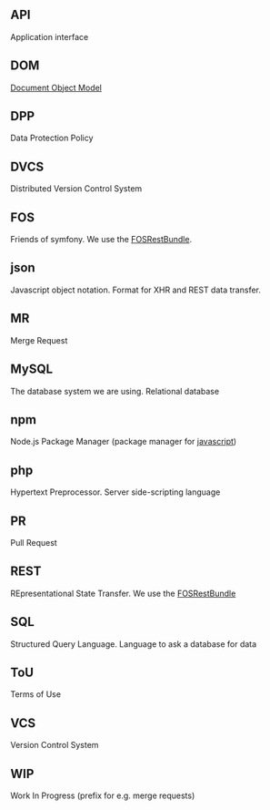 
## API

Application interface

## DOM

[Document Object Model](https://en.wikipedia.org/wiki/Document_Object_Model)

## DPP

Data Protection Policy

## DVCS

Distributed Version Control System

## FOS

Friends of symfony. We use the [FOSRestBundle](https://symfony.com/doc/master/bundles/FOSRestBundle/index.html).

## json

Javascript object notation. Format for XHR and REST data transfer.

## MR

Merge Request

## MySQL

The database system we are using. Relational database

## npm

Node.js Package Manager (package manager for [javascript](javascript.md))

## php

Hypertext Preprocessor. Server side-scripting language

## PR

Pull Request

## REST

REpresentational State Transfer. We use the [FOSRestBundle](https://symfony.com/doc/master/bundles/FOSRestBundle/index.html)

## SQL

Structured Query Language. Language to ask a database for data

## ToU

Terms of Use

## VCS

Version Control System

## WIP

Work In Progress (prefix for e.g. merge requests)


